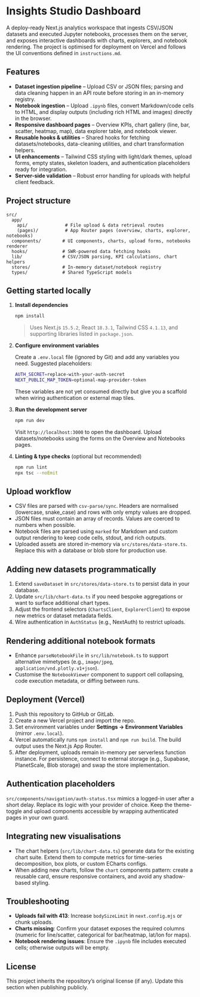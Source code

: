 # Insights Studio Dashboard

A deploy-ready Next.js analytics workspace that ingests CSV/JSON datasets and executed Jupyter notebooks, processes them on the server, and exposes interactive dashboards with charts, explorers, and notebook rendering. The project is optimised for deployment on Vercel and follows the UI conventions defined in `instructions.md`.

## Features

- **Dataset ingestion pipeline** – Upload CSV or JSON files; parsing and data cleaning happen in an API route before storing in an in-memory registry.
- **Notebook ingestion** – Upload `.ipynb` files, convert Markdown/code cells to HTML, and display outputs (including rich HTML and images) directly in the browser.
- **Responsive dashboard pages** – Overview KPIs, chart gallery (line, bar, scatter, heatmap, map), data explorer table, and notebook viewer.
- **Reusable hooks & utilities** – Shared hooks for fetching datasets/notebooks, data-cleaning utilities, and chart transformation helpers.
- **UI enhancements** – Tailwind CSS styling with light/dark themes, upload forms, empty states, skeleton loaders, and authentication placeholders ready for integration.
- **Server-side validation** – Robust error handling for uploads with helpful client feedback.

## Project structure

```
src/
  app/
    api/              # File upload & data retrieval routes
    (pages)/          # App Router pages (overview, charts, explorer, notebooks)
  components/        # UI components, charts, upload forms, notebooks renderer
  hooks/             # SWR-powered data fetching hooks
  lib/               # CSV/JSON parsing, KPI calculations, chart helpers
  stores/            # In-memory dataset/notebook registry
  types/             # Shared TypeScript models
```

## Getting started locally

1. **Install dependencies**
   ```bash
   npm install
   ```
   > Uses Next.js `15.5.2`, React `18.3.1`, Tailwind CSS `4.1.13`, and supporting libraries listed in `package.json`.

2. **Configure environment variables**

   Create a `.env.local` file (ignored by Git) and add any variables you need. Suggested placeholders:
   ```bash
   AUTH_SECRET=replace-with-your-auth-secret
   NEXT_PUBLIC_MAP_TOKEN=optional-map-provider-token
   ```
   These variables are not yet consumed directly but give you a scaffold when wiring authentication or external map tiles.

3. **Run the development server**
   ```bash
   npm run dev
   ```
   Visit `http://localhost:3000` to open the dashboard. Upload datasets/notebooks using the forms on the Overview and Notebooks pages.

4. **Linting & type checks** (optional but recommended)
   ```bash
   npm run lint
   npx tsc --noEmit
   ```

## Upload workflow

- CSV files are parsed with `csv-parse/sync`. Headers are normalised (lowercase, snake_case) and rows with only empty values are dropped.
- JSON files must contain an array of records. Values are coerced to numbers when possible.
- Notebook files are parsed using `marked` for Markdown and custom output rendering to keep code cells, stdout, and rich outputs.
- Uploaded assets are stored in-memory via `src/stores/data-store.ts`. Replace this with a database or blob store for production use.

## Adding new datasets programmatically

1. Extend `saveDataset` in `src/stores/data-store.ts` to persist data in your database.
2. Update `src/lib/chart-data.ts` if you need bespoke aggregations or want to surface additional chart types.
3. Adjust the frontend selectors (`ChartsClient`, `ExplorerClient`) to expose new metrics or dataset metadata fields.
4. Wire authentication in `AuthStatus` (e.g., NextAuth) to restrict uploads.

## Rendering additional notebook formats

- Enhance `parseNotebookFile` in `src/lib/notebook.ts` to support alternative mimetypes (e.g., `image/jpeg`, `application/vnd.plotly.v1+json`).
- Customise the `NotebookViewer` component to support cell collapsing, code execution metadata, or diffing between runs.

## Deployment (Vercel)

1. Push this repository to GitHub or GitLab.
2. Create a new Vercel project and import the repo.
3. Set environment variables under **Settings → Environment Variables** (mirror `.env.local`).
4. Vercel automatically runs `npm install` and `npm run build`. The build output uses the Next.js App Router.
5. After deployment, uploads remain in-memory per serverless function instance. For persistence, connect to external storage (e.g., Supabase, PlanetScale, Blob storage) and swap the store implementation.

## Authentication placeholders

`src/components/navigation/auth-status.tsx` mimics a logged-in user after a short delay. Replace its logic with your provider of choice. Keep the theme-toggle and upload components accessible by wrapping authenticated pages in your own guard.

## Integrating new visualisations

- The chart helpers (`src/lib/chart-data.ts`) generate data for the existing chart suite. Extend them to compute metrics for time-series decomposition, box plots, or custom ECharts configs.
- When adding new charts, follow the `chart` components pattern: create a reusable card, ensure responsive containers, and avoid any shadow-based styling.

## Troubleshooting

- **Uploads fail with 413**: Increase `bodySizeLimit` in `next.config.mjs` or chunk uploads.
- **Charts missing**: Confirm your dataset exposes the required columns (numeric for line/scatter, categorical for bar/heatmap, lat/lon for maps).
- **Notebook rendering issues**: Ensure the `.ipynb` file includes executed cells; otherwise outputs will be empty.

## License

This project inherits the repository’s original license (if any). Update this section when publishing publicly.
